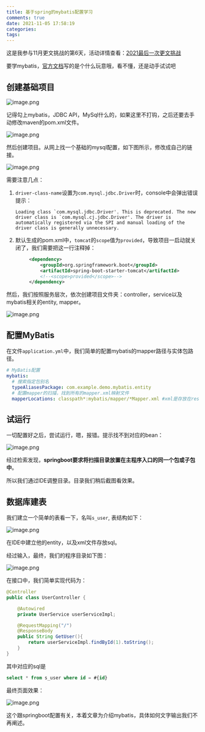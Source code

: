 ```yaml
---
title: 基于spring的mybatis配置学习
comments: true
date: 2021-11-05 17:58:19
categories:
tags:
---
```


这是我参与11月更文挑战的第6天，活动详情查看：[2021最后一次更文挑战](https://juejin.cn/post/7023643374569816095/)



要学mybatis，[官方文档](https://mybatis.org/mybatis-3/zh/index.html)写的是个什么玩意哦，看不懂，还是动手试试吧

## 创建基础项目



![image.png](https://p1-juejin.byteimg.com/tos-cn-i-k3u1fbpfcp/78ed1fe408f544ab9def4c57586568c5~tplv-k3u1fbpfcp-watermark.image?)

记得勾上mybatis，JDBC API，MySql什么的，如果这里不打钩，之后还要去手动修改maven的pom.xml文件。

![image.png](https://p6-juejin.byteimg.com/tos-cn-i-k3u1fbpfcp/e1b1425b3cb34acb98bbfa711508a1c6~tplv-k3u1fbpfcp-watermark.image?)

然后创建项目。从网上找一个基础的mysql配置，如下图所示，修改成自己的链接。

![image.png](https://p1-juejin.byteimg.com/tos-cn-i-k3u1fbpfcp/fd33d9feb3424a7682c1602c5acf8caa~tplv-k3u1fbpfcp-watermark.image?)

需要注意几点：

1. `driver-class-name`设置为`com.mysql.jdbc.Driver`时，console中会弹出错误提示：

   ```
   Loading class `com.mysql.jdbc.Driver'. This is deprecated. The new driver class is `com.mysql.cj.jdbc.Driver'. The driver is automatically registered via the SPI and manual loading of the driver class is generally unnecessary.
   ```

2. 默认生成的pom.xml中，`tomcat`的`scope`值为`provided`，导致项目一启动就关闭了，我们需要把这一行注释掉：

   ```xml
   		<dependency>
   			<groupId>org.springframework.boot</groupId>
   			<artifactId>spring-boot-starter-tomcat</artifactId>
   			<!--<scope>provided</scope>-->
   		</dependency>
   ```

然后，我们按照服务层次，依次创建项目文件夹：controller，service以及mybatis相关的entity, mapper。

![image.png](https://p1-juejin.byteimg.com/tos-cn-i-k3u1fbpfcp/2f3e6f16a85d40159f66138f97d33306~tplv-k3u1fbpfcp-watermark.image?)

## 配置MyBatis

在文件`application.yml`中，我们简单的配置mybatis的mapper路径与实体包路径。

```yaml
# MyBatis配置
mybatis:
  # 搜索指定包别名
  typeAliasesPackage: com.example.demo.mybatis.entity
  # 配置mapper的扫描，找到所有的mapper.xml映射文件
  mapperLocations: classpath*:mybatis/mapper/*Mapper.xml #xml是存放在resources目录下的
```

## 试运行

一切配置好之后，尝试运行，嗯，报错。提示找不到对应的bean：

![image.png](https://p6-juejin.byteimg.com/tos-cn-i-k3u1fbpfcp/dec5d3776fda4b3b8df33352493a097a~tplv-k3u1fbpfcp-watermark.image?)

经过检索发现，**springboot要求将扫描目录放置在主程序入口的同一个包或子包中**。

所以我们通过IDE调整目录。目录我们稍后截图看效果。

## 数据库建表

我们建立一个简单的表看一下，名叫`s_user`, 表结构如下：

![image.png](https://p9-juejin.byteimg.com/tos-cn-i-k3u1fbpfcp/e52997cb962141668da3dc0e717253fd~tplv-k3u1fbpfcp-watermark.image?)

在IDE中建立他的entity，以及xml文件存放sql。

经过输入，最终，我们的程序目录如下图：

![image.png](https://p9-juejin.byteimg.com/tos-cn-i-k3u1fbpfcp/863f02062d2d4e7ca4eb42d13ceeec6e~tplv-k3u1fbpfcp-watermark.image?)

在接口中，我们简单实现代码为：

```java
@Controller
public class UserController {

    @Autowired
    private UserService userServiceImpl;

    @RequestMapping("/")
    @ResponseBody
    public String GetUser(){
        return userServiceImpl.findById(1).toString();
    }
}
```

其中对应的sql是

```sql
select * from s_user where id = #{id}
```

最终页面效果：

![image.png](https://p6-juejin.byteimg.com/tos-cn-i-k3u1fbpfcp/0bee656b2b474a56a802c23068aaa0ce~tplv-k3u1fbpfcp-watermark.image?)

这个跟springboot配置有关，本着文章为介绍mybatis，具体如何文字输出我们不再阐述。









